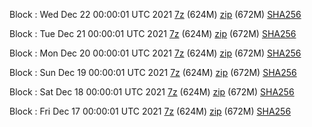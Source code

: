 Block : Wed Dec 22 00:00:01 UTC 2021 [7z](https://transfer.sh/dIb8wS/bootstrap.dat.20211222.7z) (624M) [zip](https://transfer.sh/44Q0xc/bootstrap.dat.20211222.zip) (672M) [SHA256](https://transfer.sh/UHRyqf/sha256.txt)

Block : Tue Dec 21 00:00:01 UTC 2021 [7z](https://transfer.sh/0mKzr6/bootstrap.dat.20211221.7z) (624M) [zip](https://transfer.sh/3PlAYd/bootstrap.dat.20211221.zip) (672M) [SHA256](https://transfer.sh/5tytlW/sha256.txt)

Block : Mon Dec 20 00:00:01 UTC 2021 [7z](https://transfer.sh/Ss4dHJ/bootstrap.dat.20211220.7z) (624M) [zip](https://transfer.sh/hs3SI9/bootstrap.dat.20211220.zip) (672M) [SHA256](https://transfer.sh/2nShPv/sha256.txt)

Block : Sun Dec 19 00:00:01 UTC 2021 [7z](https://transfer.sh/oo9I1Y/bootstrap.dat.20211219.7z) (624M) [zip](https://transfer.sh/OywFyB/bootstrap.dat.20211219.zip) (672M) [SHA256](https://transfer.sh/k1dkqs/sha256.txt)

Block : Sat Dec 18 00:00:01 UTC 2021 [7z](https://transfer.sh/VoBdBy/bootstrap.dat.20211218.7z) (624M) [zip](https://transfer.sh/RpxYRa/bootstrap.dat.20211218.zip) (672M) [SHA256](https://transfer.sh/u1NtTL/sha256.txt)

Block : Fri Dec 17 00:00:01 UTC 2021 [7z](https://transfer.sh/ja6wA8/bootstrap.dat.20211217.7z) (624M) [zip](https://transfer.sh/I6yXBh/bootstrap.dat.20211217.zip) (672M) [SHA256](https://transfer.sh/nBf6a1/sha256.txt)
